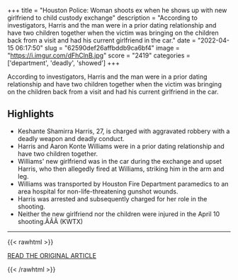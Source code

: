 +++
title = "Houston Police: Woman shoots ex when he shows up with new girlfriend to child custody exchange"
description = "According to investigators, Harris and the man were in a prior dating relationship and have two children together when the victim was bringing on the children back from a visit and had his current girlfriend in the car."
date = "2022-04-15 06:17:50"
slug = "62590def26affbddb9ca6bf4"
image = "https://i.imgur.com/dFhClnB.jpg"
score = "2419"
categories = ['department', 'deadly', 'showed']
+++

According to investigators, Harris and the man were in a prior dating relationship and have two children together when the victim was bringing on the children back from a visit and had his current girlfriend in the car.

## Highlights

- Keshante Shamirra Harris, 27, is charged with aggravated robbery with a deadly weapon and deadly conduct.
- Harris and Aaron Konte Williams were in a prior dating relationship and have two children together.
- Williams' new girlfriend was in the car during the exchange and upset Harris, who then allegedly fired at Williams, striking him in the arm and leg.
- Williams was transported by Houston Fire Department paramedics to an area hospital for non-life-threatening gunshot wounds.
- Harris was arrested and subsequently charged for her role in the shooting.
- Neither the new girlfriend nor the children were injured in the April 10 shooting.ÂÂÂ (KWTX)

---

{{< rawhtml >}}
  <p class="article-category">
    <a target="_blank" href="https://www.kwtx.com/2022/04/12/houston-police-woman-shoots-ex-when-he-shows-up-with-new-girlfriend-child-custody-exchange/">READ THE ORIGINAL ARTICLE</a>
  </p>
{{< /rawhtml >}}
